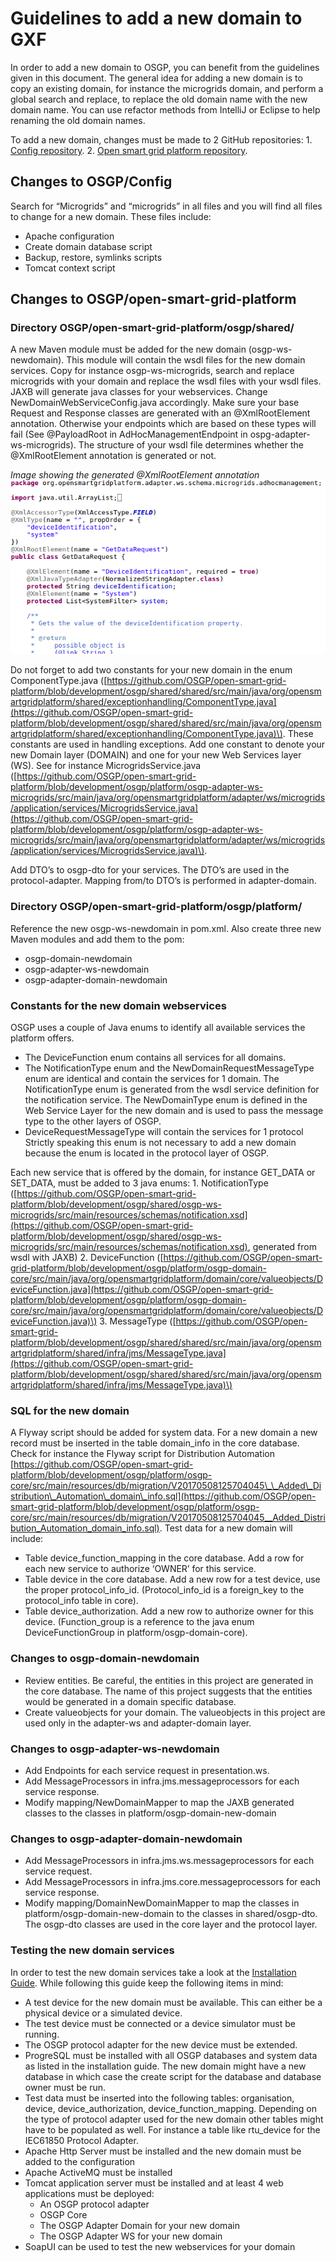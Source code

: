 <!--
SPDX-FileCopyrightText: Contributors to the GXF project

SPDX-License-Identifier: Apache-2.0
-->

# Guidelines to add a new domain to GXF

In order to add a new domain to OSGP, you can benefit from the guidelines given in this document. The general idea for adding a new domain is to copy an existing domain, for instance the microgrids domain, and perform a global search and replace, to replace the old domain name with the new domain name. You can use refactor methods from IntelliJ or Eclipse to help renaming the old domain names.

To add a new domain, changes must be made to 2 GitHub repositories: 1. [Config repository](https://github.com/OSGP/Config). 2. [Open smart grid platform repository](https://github.com/OSGP/open-smart-grid-platform).

## Changes to OSGP/Config

Search for “Microgrids” and “microgrids” in all files and you will find all files to change for a new domain. These files include:

* Apache configuration
* Create domain database script
* Backup, restore, symlinks scripts
* Tomcat context script

## Changes to OSGP/open-smart-grid-platform

### Directory OSGP/open-smart-grid-platform/osgp/shared/

A new Maven module must be added for the new domain \(osgp-ws-newdomain\). This module will contain the wsdl files for the new domain services. Copy for instance osgp-ws-microgrids, search and replace microgrids with your domain and replace the wsdl files with your wsdl files. JAXB will generate java classes for your webservices. Change NewDomainWebServiceConfig.java accordingly. Make sure your base Request and Response classes are generated with an @XmlRootElement annotation. Otherwise your endpoints which are based on these types will fail \(See @PayloadRoot in AdHocManagementEndpoint in ospg-adapter-ws-microgrids\). The structure of your wsdl file determines whether the @XmlRootElement annotation is generated or not.

_Image showing the generated @XmlRootElement annotation_ ![JAXB generated Java code with @XmlRootElement annotation](../.gitbook/assets/xmlRootElementAnnotation.png)

Do not forget to add two constants for your new domain in the enum ComponentType.java \([https://github.com/OSGP/open-smart-grid-platform/blob/development/osgp/shared/shared/src/main/java/org/opensmartgridplatform/shared/exceptionhandling/ComponentType.java](https://github.com/OSGP/open-smart-grid-platform/blob/development/osgp/shared/shared/src/main/java/org/opensmartgridplatform/shared/exceptionhandling/ComponentType.java)\). These constants are used in handling exceptions. Add one constant to denote your new Domain layer \(DOMAIN\) and one for your new Web Services layer \(WS\). See for instance MicrogridsService.java \([https://github.com/OSGP/open-smart-grid-platform/blob/development/osgp/platform/osgp-adapter-ws-microgrids/src/main/java/org/opensmartgridplatform/adapter/ws/microgrids/application/services/MicrogridsService.java](https://github.com/OSGP/open-smart-grid-platform/blob/development/osgp/platform/osgp-adapter-ws-microgrids/src/main/java/org/opensmartgridplatform/adapter/ws/microgrids/application/services/MicrogridsService.java)\).

Add DTO’s to osgp-dto for your services. The DTO’s are used in the protocol-adapter. Mapping from/to DTO’s is performed in adapter-domain.

### Directory OSGP/open-smart-grid-platform/osgp/platform/

Reference the new osgp-ws-newdomain in pom.xml. Also create three new Maven modules and add them to the pom:

* osgp-domain-newdomain
* osgp-adapter-ws-newdomain
* osgp-adapter-domain-newdomain

### Constants for the new domain webservices

OSGP uses a couple of Java enums to identify all available services the platform offers.

* The DeviceFunction enum contains all services for all domains.
* The NotificationType enum and the NewDomainRequestMessageType enum are identical and contain the services for 1 domain. The NotificationType enum is generated from the wsdl service definition for the notification service. The NewDomainType enum is defined in the Web Service Layer for the new domain and is used to pass the message type to the other layers of OSGP.
* DeviceRequestMessageType will contain the services for 1 protocol Strictly speaking this enum is not necessary to add a new domain because the enum is located in the protocol layer of OSGP.

Each new service that is offered by the domain, for instance GET\_DATA or SET\_DATA, must be added to 3 java enums: 1. NotificationType \([https://github.com/OSGP/open-smart-grid-platform/blob/development/osgp/shared/osgp-ws-microgrids/src/main/resources/schemas/notification.xsd](https://github.com/OSGP/open-smart-grid-platform/blob/development/osgp/shared/osgp-ws-microgrids/src/main/resources/schemas/notification.xsd), generated from wsdl with JAXB\) 2. DeviceFunction \([https://github.com/OSGP/open-smart-grid-platform/blob/development/osgp/platform/osgp-domain-core/src/main/java/org/opensmartgridplatform/domain/core/valueobjects/DeviceFunction.java](https://github.com/OSGP/open-smart-grid-platform/blob/development/osgp/platform/osgp-domain-core/src/main/java/org/opensmartgridplatform/domain/core/valueobjects/DeviceFunction.java)\) 3. MessageType \([https://github.com/OSGP/open-smart-grid-platform/blob/development/osgp/shared/shared/src/main/java/org/opensmartgridplatform/shared/infra/jms/MessageType.java](https://github.com/OSGP/open-smart-grid-platform/blob/development/osgp/shared/shared/src/main/java/org/opensmartgridplatform/shared/infra/jms/MessageType.java)\)

### SQL for the new domain

A Flyway script should be added for system data. For a new domain a new record must be inserted in the table domain\_info in the core database. Check for instance the Flyway script for Distribution Automation [https://github.com/OSGP/open-smart-grid-platform/blob/development/osgp/platform/osgp-core/src/main/resources/db/migration/V20170508125704045\_\_Added\_Distribution\_Automation\_domain\_info.sql](https://github.com/OSGP/open-smart-grid-platform/blob/development/osgp/platform/osgp-core/src/main/resources/db/migration/V20170508125704045__Added_Distribution_Automation_domain_info.sql). Test data for a new domain will include:

* Table device\_function\_mapping in the core database. Add a row for each new service to authorize ‘OWNER’ for this service.
* Table device in the core database. Add a new row for a test device, use the proper protocol\_info\_id. \(Protocol\_info\_id is a foreign\_key to the protocol\_info table in core\).
* Table device\_authorization. Add a new row to authorize owner for this device. \(Function\_group is a reference to the java enum DeviceFunctionGroup in platform/osgp-domain-core\).

### Changes to osgp-domain-newdomain

* Review entities. Be careful, the entities in this project are generated in the core database. The name of this project suggests that the entities would be generated in a domain specific database.
* Create valueobjects for your domain. The valueobjects in this project are used only in the adapter-ws and adapter-domain layer.

### Changes to osgp-adapter-ws-newdomain

* Add Endpoints for each service request in presentation.ws.
* Add MessageProcessors in infra.jms.messageprocessors for each service response.
* Modify mapping/NewDomainMapper to map the JAXB generated classes to the classes in platform/osgp-domain-new-domain

### Changes to osgp-adapter-domain-newdomain

* Add MessageProcessors in infra.jms.ws.messageprocessors for each service request.
* Add MessageProcessors in infra.jms.core.messageprocessors for each service response.
* Modify mapping/DomainNewDomainMapper to map the classes in platform/osgp-domain-new-domain to the classes in shared/osgp-dto. The osgp-dto classes are used in the core layer and the protocol layer.

### Testing the new domain services

In order to test the new domain services take a look at the [Installation Guide](../userguide/installationguide). While following this guide keep the following items in mind:

* A test device for the new domain must be available. This can either be a physical device or a simulated device.
* The test device must be connected or a device simulator must be running.
* The OSGP protocol adapter for the new device must be extended.
* ProgreSQL must be installed with all OSGP databases and system data as listed in the installation guide. The new domain might have a new database in which case the create script for the database and database owner must be run.
* Test data must be inserted into the following tables: organisation, device, device\_authorization, device\_function\_mapping. Depending on the type of protocol adapter used for the new domain other tables might have to be populated as well. For instance a table like rtu\_device for the IEC61850 Protocol Adapter.
* Apache Http Server must be installed and the new domain must be added to the configuration
* Apache ActiveMQ must be installed
* Tomcat application server must be installed and at least 4 web applications must be deployed:
  * An OSGP protocol adapter
  * OSGP Core
  * The OSGP Adapter Domain for your new domain
  * The OSGP Adapter WS for your new domain
* SoapUI can be used to test the new webservices for your domain

